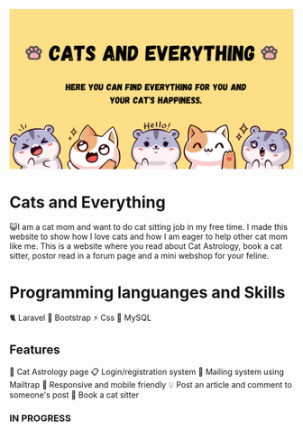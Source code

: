 
![Header](CatAndEverything.png)

# Cats and Everything
😺I am a cat mom and want to do cat sitting job in my free time. I made this website to show how I love cats and how I am eager to help other cat mom like me. This is a website where you read about Cat Astrology, book a cat sitter, postor read in a forum page and a mini webshop for your feline. 


# Programming languanges and Skills
🐈 Laravel 
🐝 Bootstrap
⚡ Css
🐾 MySQL


## Features
🔮 Cat Astrology page
📋 Login/registration system
📧 Mailing system using Mailtrap
📱 Responsive and mobile friendly
💡 Post an article and comment to someone's post
🔖 Book a cat sitter



### IN PROGRESS